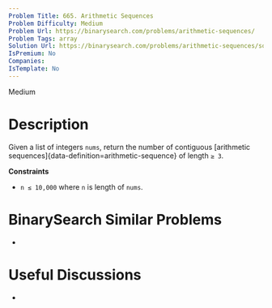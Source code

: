 ```yaml
---
Problem Title: 665. Arithmetic Sequences
Problem Difficulty: Medium
Problem Url: https://binarysearch.com/problems/arithmetic-sequences/
Problem Tags: array
Solution Url: https://binarysearch.com/problems/arithmetic-sequences/solutions/
IsPremium: No
Companies: 
IsTemplate: No
---
```


<span style="color: ;">Medium</span>

# Description

Given a list of integers `nums`, return the number of contiguous [arithmetic sequences]{data-definition=arithmetic-sequence} of length `≥ 3`.

**Constraints**
- `n ≤ 10,000` where `n` is length of `nums`.

# BinarySearch Similar Problems

- []()

# Useful Discussions

- []()
